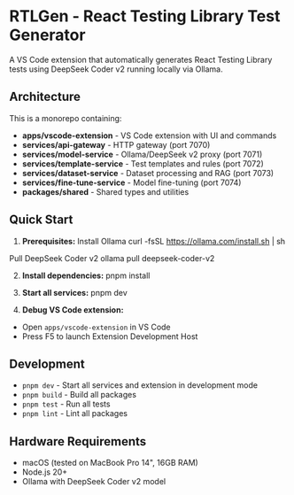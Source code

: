 # RTLGen - React Testing Library Test Generator

A VS Code extension that automatically generates React Testing Library tests using DeepSeek Coder v2 running locally via Ollama.

## Architecture

This is a monorepo containing:

- **apps/vscode-extension** - VS Code extension with UI and commands
- **services/api-gateway** - HTTP gateway (port 7070)
- **services/model-service** - Ollama/DeepSeek v2 proxy (port 7071)
- **services/template-service** - Test templates and rules (port 7072)
- **services/dataset-service** - Dataset processing and RAG (port 7073)
- **services/fine-tune-service** - Model fine-tuning (port 7074)
- **packages/shared** - Shared types and utilities

## Quick Start

1. **Prerequisites:**
   Install Ollama
   curl -fsSL https://ollama.com/install.sh | sh

Pull DeepSeek Coder v2
ollama pull deepseek-coder-v2

2. **Install dependencies:**
   pnpm install

3. **Start all services:**
   pnpm dev
4. **Debug VS Code extension:**

- Open `apps/vscode-extension` in VS Code
- Press F5 to launch Extension Development Host

## Development

- `pnpm dev` - Start all services and extension in development mode
- `pnpm build` - Build all packages
- `pnpm test` - Run all tests
- `pnpm lint` - Lint all packages

## Hardware Requirements

- macOS (tested on MacBook Pro 14", 16GB RAM)
- Node.js 20+
- Ollama with DeepSeek Coder v2 model
